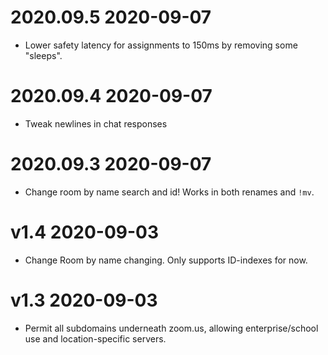 # 2020.09.5 2020-09-07

* Lower safety latency for assignments to 150ms by removing some "sleeps".

# 2020.09.4 2020-09-07

* Tweak newlines in chat responses

# 2020.09.3 2020-09-07

* Change room by name search and id! Works in both renames and `!mv`.

# v1.4 2020-09-03

* Change Room by name changing. Only supports ID-indexes for now.

# v1.3 2020-09-03

* Permit all subdomains underneath zoom.us, allowing enterprise/school use and location-specific servers.
